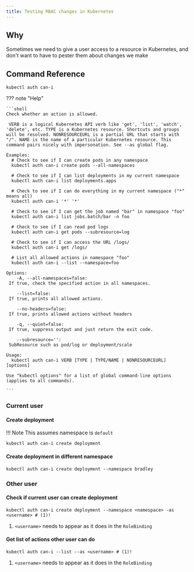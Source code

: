 ```yaml
---
title: Testing RBAC changes in Kubernetes
---
```


## Why

Sometimes we need to give a user access to a resource in Kubernetes, and don't want to have to pester them about changes we make

## Command Reference

```shell
kubectl auth can-i
```

??? note "Help"

    ```shell
    Check whether an action is allowed.

     VERB is a logical Kubernetes API verb like 'get', 'list', 'watch', 'delete', etc. TYPE is a Kubernetes resource. Shortcuts and groups will be resolved. NONRESOURCEURL is a partial URL that starts with "/". NAME is the name of a particular Kubernetes resource. This command pairs nicely with impersonation. See --as global flag.

    Examples:
      # Check to see if I can create pods in any namespace
      kubectl auth can-i create pods --all-namespaces

      # Check to see if I can list deployments in my current namespace
      kubectl auth can-i list deployments.apps

      # Check to see if I can do everything in my current namespace ("*" means all)
      kubectl auth can-i '*' '*'

      # Check to see if I can get the job named "bar" in namespace "foo"
      kubectl auth can-i list jobs.batch/bar -n foo

      # Check to see if I can read pod logs
      kubectl auth can-i get pods --subresource=log

      # Check to see if I can access the URL /logs/
      kubectl auth can-i get /logs/

      # List all allowed actions in namespace "foo"
      kubectl auth can-i --list --namespace=foo

    Options:
        -A, --all-namespaces=false:
     If true, check the specified action in all namespaces.

        --list=false:
     If true, prints all allowed actions.

        --no-headers=false:
     If true, prints allowed actions without headers

        -q, --quiet=false:
     If true, suppress output and just return the exit code.

        --subresource='':
     SubResource such as pod/log or deployment/scale

    Usage:
      kubectl auth can-i VERB [TYPE | TYPE/NAME | NONRESOURCEURL] [options]

    Use "kubectl options" for a list of global command-line options (applies to all commands).

    ```

### Current user

#### Create deployment

!!! Note
    This assumes namespace is `default`

```shell
kubectl auth can-i create deployment
```

#### Create deployment in different namespace

```shell
kubectl auth can-i create deployment --namespace bradley
```

### Other user

#### Check if current user can create deployment

```shell
kubectl auth can-i create deployment --namespace <namespace> -as <username> # (1)!
```

1. `<username>` needs to appear as it does in the `RoleBinding`

#### Get list of actions other user can do

```shell
kubectl auth can-i --list --as <username> # (1)!
```

1. `<username>` needs to appear as it does in the `RoleBinding`
